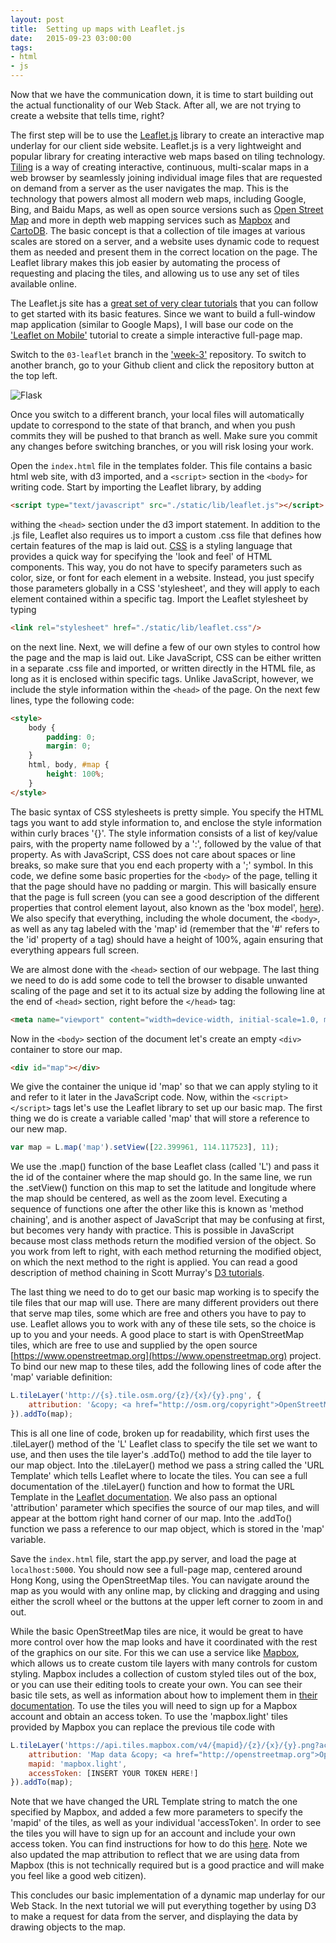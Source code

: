 ```yaml
---
layout: post
title:  Setting up maps with Leaflet.js
date:   2015-09-23 03:00:00
tags:
- html
- js
---
```


Now that we have the communication down, it is time to start building out the actual functionality of our Web Stack. After all, we are not trying to create a website that tells time, right?

The first step will be to use the [Leaflet.js](http://leafletjs.com/) library to create an interactive map underlay for our client side website. Leaflet.js is a very lightweight and popular library for creating interactive web maps based on tiling technology. [Tiling](https://en.wikipedia.org/wiki/Tiled_web_map) is a way of creating interactive, continuous, multi-scalar maps in a web browser by seamlessly joining individual image files that are requested on demand from a server as the user navigates the map. This is the technology that powers almost all modern web maps, including Google, Bing, and Baidu Maps, as well as open source versions such as [Open Street Map](https://www.openstreetmap.org/#map=5/51.500/-0.100) and more in depth web mapping services such as [Mapbox](https://www.mapbox.com/) and [CartoDB](https://cartodb.com/). The basic concept is that a collection of tile images at various scales are stored on a server, and a website uses dynamic code to request them as needed and present them in the correct location on the page. The Leaflet library makes this job easier by automating the process of requesting and placing the tiles, and allowing us to use any set of tiles available online.

The Leaflet.js site has a [great set of very clear tutorials](http://leafletjs.com/examples.html) that you can follow to get started with its basic features. Since we want to build a full-window map application (similar to Google Maps), I will base our code on the ['Leaflet on Mobile'](http://leafletjs.com/examples/mobile.html) tutorial to create a simple interactive full-page map.

Switch to the `03-leaflet` branch in the ['week-3'](https://github.com/data-mining-the-city/week-3) repository. To switch to another branch, go to your Github client and click the repository button at the top left.

![Flask](/dmc/images/flask07.png)

Once you switch to a different branch, your local files will automatically update to correspond to the state of that branch, and when you push commits they will be pushed to that branch as well. Make sure you commit any changes before switching branches, or you will risk losing your work.

Open the `index.html` file in the templates folder. This file contains a basic html web site, with d3 imported, and a `<script>` section in the `<body>` for writing code. Start by importing the Leaflet library, by adding

```html
<script type="text/javascript" src="./static/lib/leaflet.js"></script>
```

withing the `<head>` section under the d3 import statement. In addition to the .js file, Leaflet also requires us to import a custom .css file that defines how certain features of the map is laid out. [CSS](https://en.wikipedia.org/wiki/Cascading_Style_Sheets) is a styling language that provides a quick way for specifying the 'look and feel' of HTML components. This way, you do not have to specify parameters such as color, size, or font for each element in a website. Instead, you just specify those parameters globally in a CSS 'stylesheet', and they will apply to each element contained within a specific tag. Import the Leaflet stylesheet by typing

```html
<link rel="stylesheet" href="./static/lib/leaflet.css"/>
```

on the next line. Next, we will define a few of our own styles to control how the page and the map is laid out. Like JavaScript, CSS can be either written in a separate .css file and imported, or written directly in the HTML file, as long as it is enclosed within specific tags. Unlike JavaScript, however, we include the style information within the `<head>` of the page. On the next few lines, type the following code:

```html
<style>
	body {
	    padding: 0;
	    margin: 0;
	}
	html, body, #map {
	    height: 100%;
	}
</style>
```

The basic syntax of CSS stylesheets is pretty simple. You specify the HTML tags you want to add style information to, and enclose the style information within curly braces '{}'. The style information consists of a list of key/value pairs, with the property name followed by a ':', followed by the value of that property. As with JavaScript, CSS does not care about spaces or line breaks, so make sure that you end each property with a ';' symbol. In this code, we define some basic properties for the `<body>` of the page, telling it that the page should have no padding or margin. This will basically ensure that the page is full screen (you can see a good description of the different properties that control element layout, also known as the 'box model', [here](http://www.w3schools.com/css/css_boxmodel.asp)). We also specify that everything, including the whole document, the `<body>`, as well as any tag labeled with the 'map' id (remember that the '#' refers to the 'id' property of a tag) should have a height of 100%, again ensuring that everything appears full screen.

We are almost done with the `<head>` section of our webpage. The last thing we need to do is add some code to tell the browser to disable unwanted scaling of the page and set it to its actual size by adding the following line at the end of `<head>` section, right before the `</head>` tag:

```html
<meta name="viewport" content="width=device-width, initial-scale=1.0, maximum-scale=1.0, user-scalable=no" />
```

Now in the `<body>` section of the document let's create an empty `<div>` container to store our map.

```html
<div id="map"></div>
```

We give the container the unique id 'map' so that we can apply styling to it and refer to it later in the JavaScript code. Now, within the `<script> </script>` tags let's use the Leaflet library to set up our basic map. The first thing we do is create a variable called 'map' that will store a reference to our new map.

```javascript
var map = L.map('map').setView([22.399961, 114.117523], 11);
```

We use the .map() function of the base Leaflet class (called 'L') and pass it the id of the container where the map should go. In the same line, we run the .setView() function on this map to set the latitude and longitude where the map should be centered, as well as the zoom level. Executing a sequence of functions one after the other like this is known as 'method chaining', and is another aspect of JavaScript that may be confusing at first, but becomes very handy with practice. This is possible in JavaScript because most class methods return the modified version of the object. So you work from left to right, with each method returning the modified object, on which the next method to the right is applied. You can read a good description of method chaining in Scott Murray's [D3 tutorials](http://alignedleft.com/tutorials/d3/chaining-methods).

The last thing we need to do to get our basic map working is to specify the tile files that our map will use. There are many different providers out there that serve map tiles, some which are free and others you have to pay to use. Leaflet allows you to work with any of these tile sets, so the choice is up to you and your needs. A good place to start is with OpenStreetMap tiles, which are free to use and supplied by the open source [https://www.openstreetmap.org](https://www.openstreetmap.org) project. To bind our new map to these tiles, add the following lines of code after the 'map' variable definition:

```javascript
L.tileLayer('http://{s}.tile.osm.org/{z}/{x}/{y}.png', {
    attribution: '&copy; <a href="http://osm.org/copyright">OpenStreetMap</a> contributors'
}).addTo(map);
```

This is all one line of code, broken up for readability, which first uses the .tileLayer() method of the 'L' Leaflet class to specify the tile set we want to use, and then uses the tile layer's .addTo() method to add the tile layer to our map object. Into the .tileLayer() method we pass a string called the 'URL Template' which tells Leaflet where to locate the tiles. You can see a full documentation of the .tileLayer() function and how to format the URL Template in the [Leaflet documentation](http://leafletjs.com/reference.html#tilelayer). We also pass an optional 'attribution' parameter which specifies the source of our map tiles, and will appear at the bottom right hand corner of our map. Into the .addTo() function we pass a reference to our map object, which is stored in the 'map' variable.

Save the `index.html` file, start the app.py server, and load the page at `localhost:5000`. You should now see a full-page map, centered around Hong Kong, using the OpenStreetMap tiles. You can navigate around the map as you would with any online map, by clicking and dragging and using either the scroll wheel or the buttons at the upper left corner to zoom in and out.

While the basic OpenStreetMap tiles are nice, it would be great to have more control over how the map looks and have it coordinated with the rest of the graphics on our site. For this we can use a service like [Mapbox](https://www.mapbox.com/), which allows us to create custom tile layers with many controls for custom styling. Mapbox includes a collection of custom styled tiles out of the box, or you can use their editing tools to create your own. You can see their basic tile sets, as well as information about how to implement them in [their documentation](https://www.mapbox.com/developers/api/maps/). To use the tiles you will need to sign up for a Mapbox account and obtain an access token. To use the 'mapbox.light' tiles provided by Mapbox you can replace the previous tile code with 

```javascript
L.tileLayer('https://api.tiles.mapbox.com/v4/{mapid}/{z}/{x}/{y}.png?access_token={accessToken}', {
	attribution: 'Map data &copy; <a href="http://openstreetmap.org">OpenStreetMap</a>, Imagery © <a href="http://mapbox.com">Mapbox</a>',
	mapid: 'mapbox.light',
	accessToken: [INSERT YOUR TOKEN HERE!]
}).addTo(map);
```

Note that we have changed the URL Template string to match the one specified by Mapbox, and added a few more parameters to specify the 'mapid' of the tiles, as well as your individual 'accessToken'. In order to see the tiles you will have to sign up for an account and include your own access token. You can find instructions for how to do this [here](https://www.mapbox.com/help/create-api-access-token/). Note we also updated the map attribution to reflect that we are using data from Mapbox (this is not technically required but is a good practice and will make you feel like a good web citizen).

This concludes our basic implementation of a dynamic map underlay for our Web Stack. In the next tutorial we will put everything together by using D3 to make a request for data from the server, and displaying the data by drawing objects to the map.